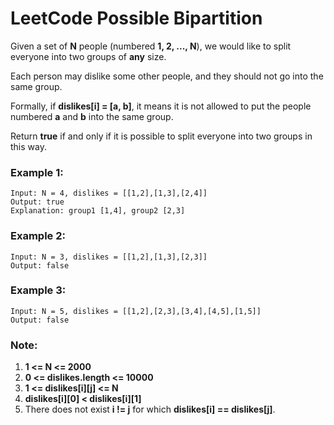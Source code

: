 # LeetCode Possible Bipartition
Given a set of **N** people (numbered **1, 2, ..., N**), we would like to split everyone into two groups of **any** size.

Each person may dislike some other people, and they should not go into the same group. 

Formally, if **dislikes[i] = [a, b]**, it means it is not allowed to put the people numbered **a** and **b** into the same group.

Return **true** if and only if it is possible to split everyone into two groups in this way.

 

### Example 1:
```
Input: N = 4, dislikes = [[1,2],[1,3],[2,4]]
Output: true
Explanation: group1 [1,4], group2 [2,3]
```

### Example 2:
```
Input: N = 3, dislikes = [[1,2],[1,3],[2,3]]
Output: false
```

### Example 3:
```
Input: N = 5, dislikes = [[1,2],[2,3],[3,4],[4,5],[1,5]]
Output: false
```

### Note:

1. **1 <= N <= 2000**
2. **0 <= dislikes.length <= 10000**
3. **1 <= dislikes[i][j] <= N**
4. **dislikes[i][0] < dislikes[i][1]**
4. There does not exist **i != j** for which **dislikes[i] == dislikes[j]**.